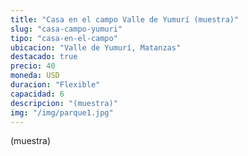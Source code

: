 ```yaml
---
title: "Casa en el campo Valle de Yumurí (muestra)"
slug: "casa-campo-yumuri"
tipo: "casa-en-el-campo"
ubicacion: "Valle de Yumurí, Matanzas"
destacado: true
precio: 40
moneda: USD
duracion: "Flexible"
capacidad: 6
descripcion: "(muestra)"
img: "/img/parque1.jpg"
---
```


(muestra)
